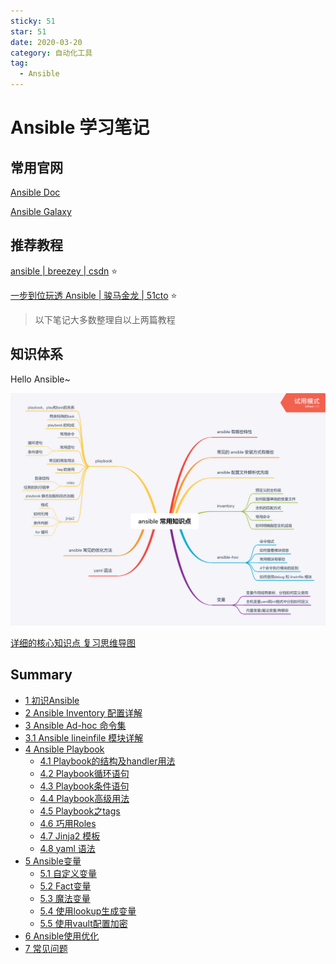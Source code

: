 ```yaml
---
sticky: 51
star: 51
date: 2020-03-20
category: 自动化工具
tag:
  - Ansible
---
```

# Ansible 学习笔记

## 常用官网

[Ansible Doc](https://docs.ansible.com/)

[Ansible Galaxy](https://galaxy.ansible.com/)



## 推荐教程

[ansible | breezey | csdn](https://www.cnblogs.com/breezey/tag/ansible/) :star: 

[一步到位玩透 Ansible | 骏马金龙 | 51cto](https://blog.51cto.com/cloumn/detail/83) :star:

> 以下笔记大多数整理自以上两篇教程



## 知识体系

Hello Ansible~

![](ansible-com-know.png)

[详细的核心知识点 复习思维导图](https://clay-wangzhi.com/ansible-core-know.png)



## Summary

* [1 初识Ansible](first.md)
* [2 Ansible Inventory 配置详解](inventory.md)
* [3 Ansible Ad-hoc 命令集](ad-hoc.md)
* [3.1 Ansible lineinfile 模块详解](lineinfile.md)
* [4 Ansible Playbook](playbook.md)
    * [4.1 Playbook的结构及handler用法](dir-handler.md)
    * [4.2 Playbook循环语句](playbook-for.md)
    * [4.3 Playbook条件语句](playbook-if.md)
    * [4.4 Playbook高级用法](advanced-playbook.md)
    * [4.5 Playbook之tags](playbook-tags.md)
    * [4.6 巧用Roles](roles.md)
    * [4.7 Jinja2 模板](jinja2.md)
    * [4.8 yaml 语法](yaml.md)
* [5 Ansible变量](var.md)
    * [5.1 自定义变量](custom.md)
    * [5.2 Fact变量](fact.md)
    * [5.3 魔法变量](magic.md)
    * [5.4 使用lookup生成变量](lookup.md)
    * [5.5 使用vault配置加密](vault.md)
* [6 Ansible使用优化](optimize.md)
* [7 常见问题](qa.md)
